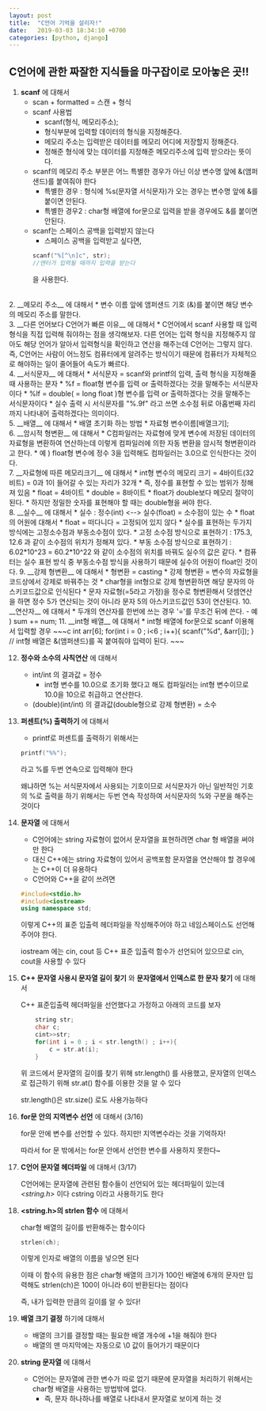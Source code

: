 ```yaml
---
layout: post
title:  "C언어 기억을 살리자!"
date:   2019-03-03 18:34:10 +0700
categories: [python, django]
---
```


## C언어에 관한 짜잘한 지식들을 마구잡이로 모아놓은 곳!!
1.  __scanf__ 에 대해서
	* scan + formatted = 스캔 + 형식
	* scanf 사용법
		* scanf(형식, 메모리주소);
		* 형식부분에 입력할 데이터의 형식을 지정해준다.
		* 메모리 주소는 입력받은 데이터를 메모리 어디에 저장할지 정해준다.
		* 정해준 형식에 맞는 데이터를 지정해준 메모리주소에 입력 받으라는 뜻이다.
	* scanf의 메모리 주소 부분은 어느 특별한 경우가 아닌 이상 변수명 앞에 &(앰퍼샌드)를 붙여줘야 한다
		* 특별한 경우 : 형식에 %s(문자열 서식문자)가 오는 경우는 변수명 앞에 &를 붙이면 안된다.
		* 특별한 경우2 : char형 배열에 for문으로 입력을 받을 경우에도 &를 붙이면 안된다.
	* scanf는 스페이스 공백을 입력받지 않는다
		* 스페이스 공백을 입력받고 싶다면,
		~~~c
		scanf("%[^\n]c", str);
		//엔터가 입력될 때까지 입력을 받는다
		~~~
		을 사용한다.
<br>
2. __메모리 주소__ 에 대해서
	* 변수 이름 앞에 앰퍼샌드 기호 (&)를 붙이면 해당 변수의 메모리 주소를 말한다.
<br>
3. __다른 언어보다 C언어가 빠른 이유__ 에 대해서
	* C언어에서 scanf 사용할 때 입력 형식을 직접 입력해 줘야하는 점을 생각해보자. 다른 언어는 입력 형식을 지정해주지 않아도 해당 언어가 알아서 입력형식을 확인하고 연산을 해주는데 C언어는 그렇지 않다. 즉, C언어는 사람이 어느정도 컴퓨터에게 알려주는 방식이기 때문에 컴퓨터가 자체적으로 해야하는 일이 줄어들어 속도가 빠르다.
<br>
4. __서식문자__ 에 대해서
	* 서식문자 = scanf와 printf의 입력, 출력 형식을 지정해줄 때 사용하는 문자
		* %f = float형 변수를 입력 or 출력하겠다는 것을 말해주는 서식문자이다
		* %lf = double( = long float )형 변수를 입력 or 출력하겠다는 것을 말해주는 서식문자이다
	* 실수 출력 시 서식문자를 "%.9f" 라고 쓰면 소수점 뒤로 아홉번째 자리까지 나타내어 출력하겠다는 의미이다.
<br>
5. __배열__ 에 대해서
	* 배열 초기화 하는 방법
		* 자료형 변수이름[배열크기];
<br>
6. __암시적 형변환__ 에 대해서
	* C컴파일러는 자료형에 맞게 변수에 저장된 데이터의 자료형을 변환하여 연산하는데 이렇게 컴파일러에 의한 자동 변환을 암시적 형변환이라고 한다.
		* 예 ) float형 변수에 정수 3을 입력해도 컴파일러는 3.0으로 인식한다는 것이다.
<br>
7. __자료형에 따른 메모리크기__ 에 대해서
	* int형 변수의 메모리 크기 = 4바이트(32비트) = 0과 1이 들어갈 수 있는 자리가 32개
		* 즉, 정수를 표현할 수 있는 범위가 정해져 있음
	* float = 4바이트
	* double = 8바이트
		* float가 double보다 메모리 절약이 된다.
		* 하지만 정밀한 숫자를 표현해야 할 때는 double형을 써야 한다.
<br>
8. __실수__ 에 대해서
	* 실수 : 정수(int) <--> 실수(float) = 소수점이 있는 수
	* float의 어원에 대해서
		* float = 떠다니다 = 고정되어 있지 않다
		* 실수를 표현하는 두가지 방식에는 고정소수점과 부동소수점이 있다.
			* 고정 소수점 방식으로 표현하기 : 175.3, 12.6 과 같이 소수점의 위치가 정해져 있다.
			* 부동 소수점 방식으로 표현하기 : 6.02*10^23 = 60.2*10^22 와 같이 소수점의 위치를 바꿔도 실수의 값은 같다.
			* 컴퓨터는 실수 표현 방식 중 부동소수점 방식을 사용하기 때문에 실수의 어원이 float인 것이다.
9. __강제 형변환__ 에 대해서
	* 형변환 = casting
	* 강제 형변환 = 변수의 자료형을 코드상에서 강제로 바꿔주는 것
	* char형을 int형으로 강제 형변환하면 해당 문자의 아스키코드값으로 인식된다
	* 문자 자료형(=5라고 가정)을 정수로 형변환해서 덧셈연산을 하면 정수 5가 연산되는 것이 아니라 문자 5의 아스키코드값인 53이 연산된다.
10. __연산자__ 에 대해서
	* 두개의 연산자를 한번에 쓰는 경우 '='를 무조건 뒤에 쓴다.
		- 예 ) sum += num;
11. __int형 배열__ 에 대해서
	* int형 배열에 for문으로 scanf 이용해서 입력할 경우
	~~~c
	int arr[6];
	for(int i = 0 ; i<6 ; i++){
		scanf("%d", &arr[i]);
	}
	// int형 배열은 &(앰퍼샌드)를 꼭 붙여줘야 입력이 된다.
	~~~

12. __정수와 소수의 사칙연산__ 에 대해서
	* int/int 의 결과값 = 정수
		- int형 변수를 10.0으로 초기화 했다고 해도 컴파일러는 int형 변수이므로 10.0을 10으로 취급하고 연산한다.
	* (double)(int/int) 의 결과값(double형으로 강제 형변환) = 소수
13. __퍼센트(%) 출력하기__ 에 대해서
	* printf로 퍼센트를 출력하기 위해서는 
	~~~c
	printf("%%");
	~~~
	라고 %를 두번 연속으로 입력해야 한다 

	왜냐하면 %는 서식문자에서 사용되는 기호이므로 서식문자가 아닌 일반적인 기호의 %로 출력을 하기 위해서는 두번 연속 작성하여 서식문자의 %와 구분을 해주는 것이다
14. __문자열__ 에 대해서
	* C언어에는 string 자료형이 없어서 문자열을 표현하려면 char 형 배열을 써야만 한다
	* 대신 C++에는 string 자료형이 있어서 공백포함 문자열을 연산해야 할 경우에는 C++이 더 유용하다
	* C언어와 C++을 같이 쓰려면
	~~~c++
	#include<stdio.h>
	#include<iostream>
	using namespace std;
	~~~
	이렇게 C++의 표준 입출력 헤더파일을 작성해주어야 하고 네임스페이스도 선언해 주어야 한다.

	iostream 에는 cin, cout 등 C++ 표준 입출력 함수가 선언되어 있으므로 cin, cout을 사용할 수 있다
15. __C++ 문자열 사용시 문자열 길이 찾기__ 와 __문자열에서 인덱스로 한 문자 찾기__ 에 대해서

	C++ 표준입출력 헤더파일을 선언했다고 가정하고 아래의 코드를 보자
	~~~c++
		string str;
		char c;
		cint>>str;
		for(int i = 0 ; i < str.length() ; i++){
			c = str.at(i);
		}
	~~~

	위 코드에서 문자열의 길이를 찾기 위해 str.length() 를 사용했고, 문자열의 인덱스로 접근하기 위해 str.at() 함수를 이용한 것을 알 수 있다

	str.length()은 str.size() 로도 사용가능하다

16. __for문 안의 지역변수 선언__ 에 대해서 (3/16)

	for문 안에 변수를 선언할 수 있다. 
	하지만! 지역변수라는 것을 기억하자!

	따라서 for 문 밖에서는 for문 안에서 선언한 변수를 사용하지 못한다~
17. __C언어 문자열 헤더파일__ 에 대해서 (3/17)
	
	C언어에는 문자열에 관련된 함수들이 선언되어 있는 헤더파일이 있는데 _<string.h>_ 이다 cstring 이라고 사용하기도 한다

18. __<string.h>의 strlen 함수__ 에 대해서 

	char형 배열의 길이를 반환해주는 함수이다

	~~~c
	strlen(ch);
	~~~
	이렇게 인자로 배열의 이름을 넣으면 된다 

	이때 이 함수의 유용한 점은 char형 배열의 크기가 100인 배열에 6개의 문자만 입력해도 strlen(ch)은 100이 아니라 6이 반환된다는 점이다

	즉, 내가 입력한 만큼의 길이를 알 수 있다!

19. __배열 크기 결정__ 하기에 대해서
	- 배열의 크기를 결정할 때는 필요한 배열 개수에 +1을 해줘야 한다
	- 배열의 맨 마지막에는 자동으로 \0 값이 들어가기 때문이다
	
20. __string 문자열__ 에 대해서
	* C언어는 문자열에 관한 변수가 따로 없기 때문에 문자열을 처리하기 위해서는 char형 배열을 사용하는 방법밖에 없다.
		* 즉, 문자 하나하나를 배열로 나타내서 문자열로 보이게 하는 것
	
